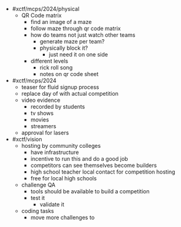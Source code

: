 - #xctf/mcps/2024/physical
	- QR Code matrix
		- find an image of a maze
		- follow maze through qr code matrix
		- how do teams not just watch other teams
			- generate maze per team?
			- physically block it?
				- just need it on one side
		- different levels
			- rick roll song
			- notes on qr code sheet
- #xctf/mcps/2024
	- teaser for fluid signup process
	- replace day of with actual competition
	- video evidence
		- recorded by students
		- tv shows
		- movies
		- streamers
	- approval for lasers
- #xctf/vision
	- hosting by community colleges
		- have infrastructure
		- incentive to run this and do a good job
		- competitors can see themselves become builders
		- high school teacher local contact for competition hosting
		- free for local high schools
	- challenge QA
		- tools should be available to build a competition
		- test it
			- validate it
	- coding tasks
		- move more challenges to